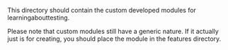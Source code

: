 This directory should contain the custom developed modules for learningabouttesting.

Please note that custom modules still have a generic nature. If it actually just
is for creating, you should place the module in the features directory.  